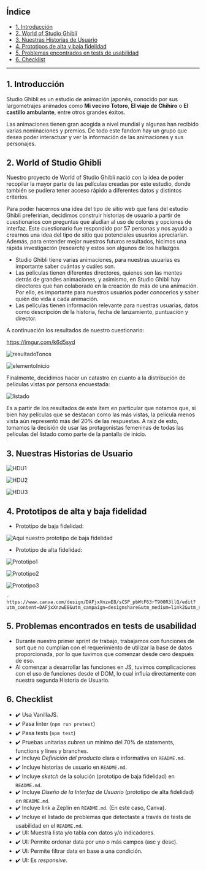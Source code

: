 ## Índice


* [1. Introducción](#1-introducción)
* [2. World of Studio Ghibli](#2-worldofstudioghibli)
* [3. Nuestras Historias de Usuario](#3-hdu)
* [4. Prototipos de alta y baja fidelidad](#4-prototipos-diseño)
* [5. Problemas encontrados en tests de usabilidad](#5-problemas-encontrados)
* [6. Checklist](#6-checklist)


***


## 1. Introducción


Studio Ghibli es un estudio de animación japonés, conocido por sus largometrajes animados como **Mi vecino Totoro**, **El viaje de Chihiro** o
**El castillo ambulante**, entre otros grandes éxitos.


Las animaciones tienen gran acogida a nivel mundial y algunas han recibido varias nominaciones y premios. De todo este fandom hay un grupo que desea poder interactuar y ver la información de las animaciones y sus personajes.


## 2. World of Studio Ghibli


Nuestro proyecto de World of Studio Ghibli nació con la idea de poder recopilar la mayor parte de las películas creadas por este estudio, donde también se pudiera tener acceso rápido a diferentes datos y distintos criterios.


Para poder hacernos una idea del tipo de sitio web que fans del estudio Ghibli preferirían, decidimos construir historias de usuario a partir de cuestionarios con preguntas que aludían al uso de colores y opciones de interfaz. Este cuestionario fue respondido por 57 personas y nos ayudó a crearnos una idea del tipo de sitio que potenciales usuarios apreciarían. Además, para entender mejor nuestros futuros resultados, hicimos una rápida investigación (research) y estos son algunos de los
hallazgos.


- Studio Ghibli tiene varias animaciones, para nuestras usuarias es importante saber cuántas y cuáles son.
- Las películas tienen diferentes directores, quienes son las mentes detrás de grandes animaciones, y asimismo, en Studio Ghibli hay directores que han colaborado en la creación de más de una animación. Por ello, es importante para nuestros usuarios poder conocerlos y saber quién dio vida a cada animación.
- Las películas tienen información relevante para nuestras usuarias, datos como descripción de la historia, fecha de lanzamiento, puntuación y director.


A continuación los resultados de nuestro cuestionario:


https://imgur.com/k6d5syd


![resultadoTonos](https://imgur.com/94M3gqW)


![elementoInicio](https://imgur.com/0WMSIGz)


Finalmente, decidimos hacer un catastro en cuanto a la distribución de películas vistas por persona encuestada:


![listado](https://imgur.com/4Gqk0v7)


Es a partir de los resultados de este ítem en particular que notamos que, si bien hay películas que se destacan como las más vistas, la película menos vista aún representó más del 20% de las respuestas. A raíz de esto, tomamos la decisión de usar las protagonistas femeninas de todas las películas del listado como parte de la pantalla de inicio.


## 3. Nuestras Historias de Usuario


![HDU1](https://imgur.com/EajBaex)    


![HDU2](https://imgur.com/QtLXlyt)


![HDU3](https://imgur.com/O57OoYC)


## 4. Prototipos de alta y baja fidelidad


* Prototipo de baja fidelidad:


![Aquí nuestro prototipo de baja fidelidad](https://imgur.com/7WGeMz7)


* Prototipo de alta fidelidad:


![Prototipo1](https://imgur.com/U8xnoOE)


![Prototipo2](https://imgur.com/FU5IP2q)


![Prototipo3](https://imgur.com/sk4iqoS)


    - https://www.canva.com/design/DAFjxXnzwE8/sCSP_pbWtF63rT900R3llQ/edit?utm_content=DAFjxXnzwE8&utm_campaign=designshare&utm_medium=link2&utm_source=sharebutton


## 5. Problemas encontrados en tests de usabilidad


* Durante nuestro primer sprint de trabajo, trabajamos con funciones de sort que no cumplían con el requerimiento de utilizar la base de datos proporcionada, por lo que tuvimos que comenzar desde cero después de eso.
* Al comenzar a desarrollar las funciones en JS, tuvimos complicaciones con el uso de funciones desde el DOM, lo cual influía directamente con nuestra segunda Historia de Usuario.


## 6. Checklist


* :heavy_check_mark: Usa VanillaJS.
* :heavy_check_mark: Pasa linter (`npm run pretest`)
* :heavy_check_mark: Pasa tests (`npm test`)
* :heavy_check_mark: Pruebas unitarias cubren un mínimo del 70% de statements, functions y
  lines y branches.
* :heavy_check_mark: Incluye _Definición del producto_ clara e informativa en `README.md`.
* :heavy_check_mark: Incluye historias de usuario en `README.md`.
* :heavy_check_mark: Incluye _sketch_ de la solución (prototipo de baja fidelidad) en
  `README.md`.
* :heavy_check_mark: Incluye _Diseño de la Interfaz de Usuario_ (prototipo de alta fidelidad)
  en `README.md`.
* :heavy_check_mark: Incluye link a Zeplin en `README.md`. (En este caso, Canva).
* :heavy_check_mark: Incluye el listado de problemas que detectaste a través de tests de
  usabilidad en el `README.md`.
* :heavy_check_mark: UI: Muestra lista y/o tabla con datos y/o indicadores.
* :heavy_check_mark: UI: Permite ordenar data por uno o más campos (asc y desc).
* :heavy_check_mark: UI: Permite filtrar data en base a una condición.
* :heavy_check_mark: UI: Es _responsive_.





